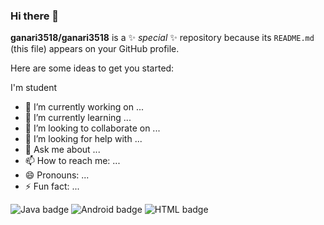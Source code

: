 ### Hi there 👋


**ganari3518/ganari3518** is a ✨ _special_ ✨ repository because its `README.md` (this file) appears on your GitHub profile.

Here are some ideas to get you started:

I'm student

- 🔭 I’m currently working on ...
- 🌱 I’m currently learning ...
- 👯 I’m looking to collaborate on ...
- 🤔 I’m looking for help with ...
- 💬 Ask me about ...
- 📫 How to reach me: ...
- 😄 Pronouns: ...
- ⚡ Fun fact: ...

![Java badge](https://img.shields.io/badge/Java-Good-green)
![Android badge](https://img.shields.io/badge/Android-Good-green)
![HTML badge](https://img.shields.io/badge/HTML-Good-green)
